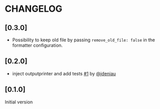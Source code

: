 # CHANGELOG

## [0.3.0]

- Possibility to keep old file by passing `remove_old_file: false` in the formatter configuration.

## [0.2.0]

- inject outputprinter and add tests [#1](https://github.com/jdeniau/behat-reviewdog-formatter/pull/1) by [@jdeniau](https://github.com/jdeniau)

## [0.1.0]

Initial version
